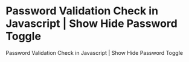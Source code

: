 # Password Validation Check in Javascript | Show Hide Password Toggle
 Password Validation Check in Javascript | Show Hide Password Toggle

